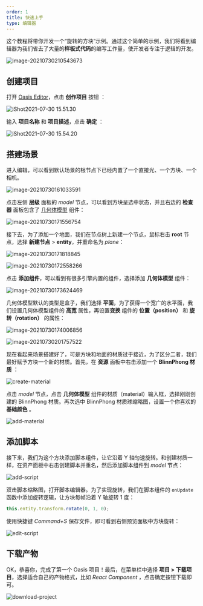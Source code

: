 ```yaml
---
order: 1
title: 快速上手
type: 编辑器
---
```


这个教程将带你开发一个“旋转的方块”示例。通过这个简单的示例，我们将看到编辑器为我们省去了大量的**样板式代码**的编写工作量，使开发者专注于逻辑的开发。

![image-20210730210543673](https://gw.alipayobjects.com/zos/OasisHub/0da575f2-01ba-4a2f-acc7-222ebce3db47/image-20210730210543673.png)

## 创建项目

打开 [Oasis Editor](https://oasistwa.alipay.com/3d)，点击 **创作项目** 按钮 ：

![iShot2021-07-30 15.51.30](https://gw.alipayobjects.com/zos/OasisHub/0deef242-34cc-40e6-8757-ce572e8b4422/iShot2021-07-30%25252015.51.30.png)

输入 **项目名称** 和 **项目描述**，点击 **确定** ：

![iShot2021-07-30 15.54.20](https://gw.alipayobjects.com/zos/OasisHub/9cb10230-9d75-42d6-ab85-f9dbc9dd952b/iShot2021-07-30%25252015.54.20.png)

## 搭建场景

进入编辑，可以看到默认场景的根节点下已经内置了一个直接光、一个方块、一个相机。

![image-20210730161033591](https://gw.alipayobjects.com/zos/OasisHub/b014300e-99bc-4c47-9e7a-db8abebfc3ad/image-20210730161033591.png)

点击左侧 **层级** 面板的 *model* 节点，可以看到方块呈选中状态，并且右边的 **检查器** 面板包含了 [几何体模型](${docs}primitive-mesh-cn) 组件：

![image-20210730171556754](https://gw.alipayobjects.com/zos/OasisHub/6c14ac7a-36a4-4501-89a1-54a1020346d1/image-20210730171556754.png)

接下去，为了添加一个地面，我们在节点树上新建一个节点，鼠标右击 **root** 节点，选择 **新建节点** > **entity**，并重命名为 *plane*：

![image-20210730171818845](https://gw.alipayobjects.com/zos/OasisHub/39a43174-dae5-49c3-8775-1aad08e87946/image-20210730171818845.png)

![image-20210730172558266](https://gw.alipayobjects.com/zos/OasisHub/005baf3e-f613-45b5-a23a-70083868205b/image-20210730172558266.png)

点击 **添加组件**，可以看到有很多引擎内置的组件，选择添加 **几何体模型** 组件：

![image-20210730173624469](https://gw.alipayobjects.com/zos/OasisHub/08510ea7-66e8-4394-b88a-963fb173dad9/image-20210730173624469.png)

几何体模型默认的类型是盒子，我们选择 **平面**，为了获得一个宽广的水平面，我们设置几何体模型组件的 **高宽** 属性，再设置**变换** 组件的 **位置（position）** 和 **旋转（rotation）** 的属性：

![image-20210730174006856](https://gw.alipayobjects.com/zos/OasisHub/08cbb5cc-46af-4b23-948a-97476def88ec/image-20210730174006856.png)

![image-20210730201757522](https://gw.alipayobjects.com/zos/OasisHub/dd7dbcdc-d048-4798-ba78-88a14d876ef0/image-20210730201757522.png)

现在看起来场景搭建好了，可是方块和地面的材质过于接近，为了区分二者，我们最好赋予方块一个新的材质。首先，在 **资源** 面板中右击添加一个 **BlinnPhong 材质** ：

![create-material](https://gw.alipayobjects.com/zos/OasisHub/cfd04ad7-4301-4cdb-aff4-1580accd7da3/create-material.gif)

点击 *model* 节点，点击 **几何体模型** 组件的材质（material）输入框，选择刚刚创建的 BlinnPhong 材质。再次选中 BlinnPhong 材质球缩略图，设置一个你喜欢的 **基础颜色** 。

![add-material](https://gw.alipayobjects.com/zos/OasisHub/97a2060e-7809-4991-b102-bd0324288252/add-material.gif)

##  添加脚本

接下来，我们为这个方块添加脚本组件，让它沿着 Y 轴匀速旋转。和创建材质一样，在资产面板中右击创建脚本并重名，然后添加脚本组件到 *model* 节点：

![add-script](https://gw.alipayobjects.com/zos/OasisHub/b6a33f8d-f8e3-4e4d-9bcf-3ac6e3920f70/add-script.gif)

双击脚本缩略图，打开脚本编辑器。为了实现旋转，我们在脚本组件的 `onUpdate` 函数中添加旋转逻辑，让方块每帧沿着 Y 轴旋转 1 度：

```typescript
this.entity.transform.rotate(0, 1, 0);
```

使用快捷键 _Command+S_ 保存文件，即可看到右侧预览面板中方块旋转：

![edit-script](https://gw.alipayobjects.com/zos/OasisHub/a7c3affa-c40a-4624-aa26-73bdbcb73bee/edit-script.gif)

## 下载产物

OK，恭喜你，完成了第一个 Oasis 项目！最后，在菜单栏中选择 **项目 > 下载项目**，选择适合自己的产物格式，比如 *React Component* ，点击确定按钮下载即可。

![download-project](https://gw.alipayobjects.com/zos/OasisHub/01f6a34e-0145-4680-87b3-24b73ac45001/download-project.gif)

